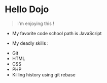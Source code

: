 # Hello Dojo
> I'm enjoying this !
- My favorite code school path is JavaScript

- My deadly skills :

* Git
* HTML
* CSS
* PHP
* Killing history using git rebase